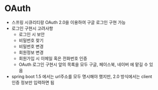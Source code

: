 # OAuth

- 스프링 시큐리티랑 OAuth 2.0을 이용하여 구글 로그인 구현 가능
- 로그인 구현시 고려사항
  - 로그인 시 보안
  - 비밀번호 찾기
  - 비밀번호 변경
  - 회원정보 변경
  - 회원가입 시 이메일 혹은 전화번호 인증
  - OAuth 로그인 구현시 앞의 목록을 모두 구글, 페이스북, 네이버 에 맡길 수 있음
- spring boot 1.5 에서는 url주소를 모두 명시해야 했지만, 2.0 방식에서는 client 인증 정보만 입력하면 됨